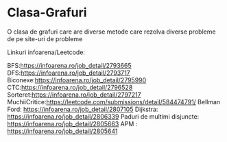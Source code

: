 # Clasa-Grafuri
O clasa de grafuri care are diverse metode care rezolva diverse probleme de pe site-uri de probleme

Linkuri infoarena/Leetcode:

BFS:https://infoarena.ro/job_detail/2793665
DFS:https://infoarena.ro/job_detail/2793717
Biconexe:https://infoarena.ro/job_detail/2795990
CTC:https://infoarena.ro/job_detail/2796528
Sorteret:https://infoarena.ro/job_detail/2797217
MuchiiCritice:https://leetcode.com/submissions/detail/584474791/
Bellman Ford: https://infoarena.ro/job_detail/2807105
Dijkstra: https://infoarena.ro/job_detail/2806339
Paduri de multimi disjuncte: https://infoarena.ro/job_detail/2805663
APM : https://infoarena.ro/job_detail/2805641

